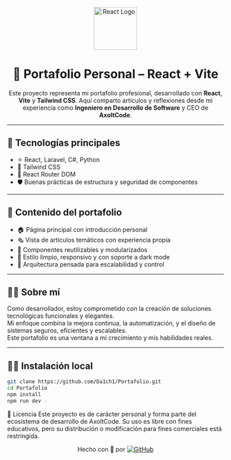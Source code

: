 <div align="center">
  <img src="https://upload.wikimedia.org/wikipedia/commons/a/a7/React-icon.svg" width="100" alt="React Logo" />
  
  <h1>🧠 Portafolio Personal – React + Vite</h1>
  <p>Este proyecto representa mi portafolio profesional, desarrollado con <strong>React</strong>, <strong>Vite</strong> y <strong>Tailwind CSS</strong>. Aquí comparto artículos y reflexiones desde mi experiencia como <strong>Ingeniero en Desarrollo de Software</strong> y CEO de <strong>AxoltCode</strong>.</p>
</div>

---

## 🚀 Tecnologías principales

- ⚛️ React, Laravel, C#, Python
- 🎨 Tailwind CSS
- 🧭 React Router DOM
- 🛡️ Buenas prácticas de estructura y seguridad de componentes

---

## 📂 Contenido del portafolio

- 🏠 Página principal con introducción personal
- 🗞️ Vista de artículos temáticos con experiencia propia
- 🧩 Componentes reutilizables y modularizados
- 🎨 Estilo limpio, responsivo y con soporte a dark mode
- 🔐 Arquitectura pensada para escalabilidad y control

---

## 👨‍💼 Sobre mí

Como desarrollador, estoy comprometido con la creación de soluciones tecnológicas funcionales y elegantes.  
Mi enfoque combina la mejora continua, la automatización, y el diseño de sistemas seguros, eficientes y escalables.  
Este portafolio es una ventana a mi crecimiento y mis habilidades reales.

---

## 👨‍💻 Instalación local

```bash
git clone https://github.com/Da1ch1/Portafolio.git
cd Portafolio
npm install
npm run dev -
```
📄 Licencia
Este proyecto es de carácter personal y forma parte del ecosistema de desarrollo de AxoltCode.
Su uso es libre con fines educativos, pero su distribución o modificación para fines comerciales está restringida.

<div align="center"> Hecho con 💙 por <a href="https://github.com/Da1ch1" target="_blank"> <img src="https://img.shields.io/badge/-@Da1ch1-181717?style=flat-square&logo=github&logoColor=white" alt="GitHub" /> </a> </div> 

